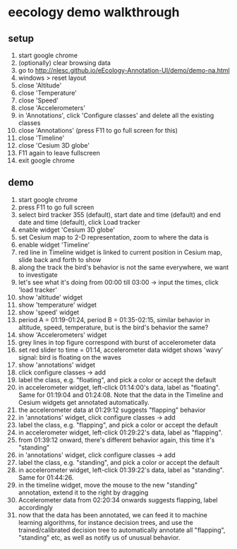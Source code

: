 
# eecology demo walkthrough

## setup

1. start google chrome
1. (optionally) clear browsing data
1. go to http://nlesc.github.io/eEcology-Annotation-UI/demo/demo-na.html
1. windows > reset layout
1. close 'Altitude'
1. close 'Temperature'
1. close 'Speed'
1. close 'Accelerometers'
1. in 'Annotations', click 'Configure classes' and delete all the existing classes
1. close 'Annotations' (press F11 to go full screen for this)
1. close 'Timeline'
1. close 'Cesium 3D globe'
1. F11 again to leave fullscreen
1. exit google chrome


## demo

1. start google chrome
1. press F11 to go full screen
1. select bird tracker 355 (default), start date and time (default) and end date and time (default), click Load tracker
1. enable widget 'Cesium 3D globe'
1. set Cesium map to 2-D representation, zoom to where the data is
1. enable widget 'Timeline'
1. red line in Timeline widget is linked to current position in Cesium map, slide back and forth to show
1. along the track the bird's behavior is not the same everywhere, we want to investigate
1. let's see what it's doing from 00:00 till 03:00 -> input the times, click 'load tracker'
1. show 'altitude' widget
1. show 'temperature' widget
1. show 'speed' widget
1. period A = 01:19-01:24, period B = 01:35-02:15, similar behavior in altitude, speed, temperature, but is the bird's behavior the same?
1. show 'Accelerometers' widget
1. grey lines in top figure correspond with burst of accelerometer data
1. set red slider to time = 01:14, accelerometer data widget shows 'wavy' signal: bird is floating on the waves
1. show 'annotations' widget
1. click configure classes -> add
1. label the class, e.g. "floating", and pick a color or accept the default
1. in accelerometer widget, left-click 01:14:00's data, label as "floating". Same for 01:19:04 and 01:24:08. Note that the data in the Timeline and Cesium widgets get annotated automatically.
1. the accelerometer data at 01:29:12 suggests "flapping" behavior
1. in 'annotations' widget, click configure classes -> add
1. label the class, e.g. "flapping", and pick a color or accept the default
1. in accelerometer widget, left-click 01:29:22's data, label as "flapping".
1. from 01:39:12 onward, there's different behavior again, this time it's "standing"
1. in 'annotations' widget, click configure classes -> add
1. label the class, e.g. "standing", and pick a color or accept the default
1. in accelerometer widget, left-click 01:39:22's data, label as "standing". Same for 01:44:26.
1. in the timeline widget, move the mouse to the new "standing" annotation, extend it to the right by dragging
1. Accelerometer data from 02:20:34 onwards suggests flapping, label accordingly
1. now that the data has been annotated, we can feed it to machine learning algorithms, for instance decision trees, and use the trained/calibrated decision tree to automatically annotate all "flapping", "standing" etc, as well as notify us of unusual behavior.













